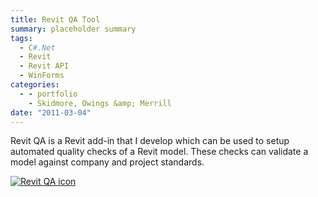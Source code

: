 ```yaml
---
title: Revit QA Tool
summary: placeholder summary
tags:
  - C#.Net
  - Revit
  - Revit API
  - WinForms
categories:
  - - portfolio
    - Skidmore, Owings &amp; Merrill
date: "2011-03-04"
---
```


Revit QA is a Revit add-in that I develop which can be used to setup automated quality checks of a Revit model. These checks can validate a model against company and project standards.

[![Revit QA icon](Revit-QA-icon.jpg)](http://www.ericanastas.com/wp-content/uploads/2012/05/Revit-QA-icon.jpg)
